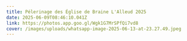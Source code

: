 ```yaml
---
title: Pélerinage des Église de Braine L'Alleud 2025
date: 2025-06-09T08:46:10.041Z
link: https://photos.app.goo.gl/Wgk1G7MrSPfQi7vd8
cover: /images/uploads/whatsapp-image-2025-06-13-at-23.27.49.jpeg
---
```

